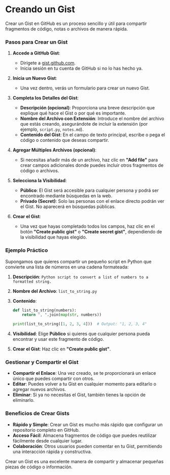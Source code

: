 # Creando un Gist

Crear un Gist en GitHub es un proceso sencillo y útil para compartir fragmentos de código, notas o archivos de manera rápida.

### Pasos para Crear un Gist

1. **Accede a GitHub Gist**:
   - Dirígete a [gist.github.com](https://gist.github.com/).
   - Inicia sesión en tu cuenta de GitHub si no lo has hecho ya.

2. **Inicia un Nuevo Gist**:
   - Una vez dentro, verás un formulario para crear un nuevo Gist.

3. **Completa los Detalles del Gist**:
   - **Descripción (opcional)**: Proporciona una breve descripción que explique qué hace el Gist o por qué es importante.
   - **Nombre del Archivo con Extensión**: Introduce el nombre del archivo que estás creando, asegurándote de incluir la extensión (por ejemplo, `script.py`, `notes.md`).
   - **Contenido del Gist**: En el campo de texto principal, escribe o pega el código o contenido que deseas compartir.

4. **Agregar Múltiples Archivos (opcional)**:
   - Si necesitas añadir más de un archivo, haz clic en **"Add file"** para crear campos adicionales donde puedes incluir otros fragmentos de código o archivos.

5. **Selecciona la Visibilidad**:
   - **Público**: El Gist será accesible para cualquier persona y podrá ser encontrado mediante búsquedas en la web.
   - **Privado (Secret)**: Solo las personas con el enlace directo podrán ver el Gist. No aparecerá en búsquedas públicas.

6. **Crear el Gist**:
   - Una vez que hayas completado todos los campos, haz clic en el botón **"Create public gist"** o **"Create secret gist"**, dependiendo de la visibilidad que hayas elegido.

### Ejemplo Práctico

Supongamos que quieres compartir un pequeño script en Python que convierte una lista de números en una cadena formateada:

1. **Descripción**: `Python script to convert a list of numbers to a formatted string.`
2. **Nombre del Archivo**: `list_to_string.py`
3. **Contenido**:

   ```python
   def list_to_string(numbers):
       return ", ".join(map(str, numbers))

   print(list_to_string([1, 2, 3, 4]))  # Output: "1, 2, 3, 4"
   ```

4. **Visibilidad**: Elige **Público** si quieres que cualquier persona pueda encontrar y usar este fragmento de código.

5. **Crear el Gist**: Haz clic en **"Create public gist"**.

### Gestionar y Compartir el Gist

- **Compartir el Enlace**: Una vez creado, se te proporcionará un enlace único que puedes compartir con otros.
- **Editar**: Puedes volver a tu Gist en cualquier momento para editarlo o agregar nuevos archivos.
- **Eliminar**: Si ya no necesitas el Gist, también tienes la opción de eliminarlo.

### Beneficios de Crear Gists

- **Rápido y Simple**: Crear un Gist es mucho más rápido que configurar un repositorio completo en GitHub.
- **Acceso Fácil**: Almacena fragmentos de código que puedes reutilizar fácilmente desde cualquier lugar.
- **Colaboración**: Otros usuarios pueden comentar en tu Gist, permitiendo una interacción rápida y constructiva.

Crear un Gist es una excelente manera de compartir y almacenar pequeñas piezas de código o información.